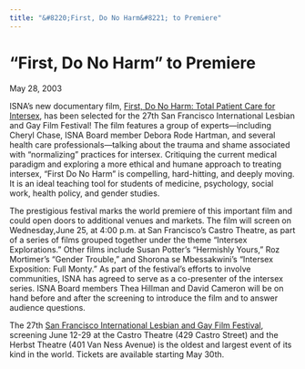 ```yaml
---
title: "&#8220;First, Do No Harm&#8221; to Premiere"
---
```


# &#8220;First, Do No Harm&#8221; to Premiere

<p>May 28, 2003  </p>

<p><span class="caps">ISNA</span>&#8217;s new documentary film, <a href="/videos/total%5C_patient%5C_care">First, Do No Harm: Total Patient Care for Intersex</a>, has been selected for the 27th San Francisco International Lesbian and Gay Film Festival! The film features a group of experts&#8212;including Cheryl Chase, <span class="caps">ISNA</span> Board member Debora Rode Hartman, and several health care professionals&#8212;talking about the trauma and shame associated with &#8220;normalizing&#8221; practices for intersex. Critiquing the current medical paradigm and exploring a more ethical and humane approach to treating intersex, &#8220;First Do No Harm&#8221; is compelling, hard-hitting, and deeply moving. It is an ideal teaching tool for students of medicine, psychology, social work, health policy, and gender studies.  </p>

<p>The prestigious festival marks the world premiere of this important film and could open doors to additional venues and markets. The film will screen on Wednesday,June 25, at 4:00 p.m. at San Francisco&#8217;s Castro Theatre, as part of a series of films grouped together under the theme &#8220;Intersex Explorations.&#8221; Other films include Susan Potter&#8217;s &#8220;Hermishly Yours,&#8221; Roz Mortimer&#8217;s &#8220;Gender Trouble,&#8221; and Shorona se Mbessakwini&#8217;s &#8220;Intersex Exposition: Full Monty.&#8221; As part of the festival&#8217;s efforts to involve communities, <span class="caps">ISNA</span> has agreed to serve as a co-presenter of the intersex series. <span class="caps">ISNA</span> Board members Thea Hillman and David Cameron will be on hand before and after the screening to introduce the film and to answer audience questions.  </p>

<p>The 27th <a href="http://www.frameline.org/">San Francisco International Lesbian and Gay Film Festival</a>, screening June 12-29 at the Castro Theatre (429 Castro Street) and the Herbst Theatre (401 Van Ness Avenue) is the oldest and largest event of its kind in the world. Tickets are available starting May 30th.</p>
